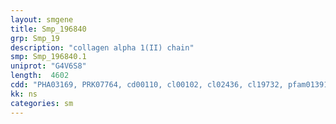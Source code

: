 ```yaml
---
layout: smgene
title: Smp_196840
grp: Smp_19
description: "collagen alpha 1(II) chain"
smp: Smp_196840.1
uniprot: "G4V6S8"
length:  4602
cdd: "PHA03169, PRK07764, cd00110, cl00102, cl02436, cl19732, pfam01391, pfam01410, pfam02210, pfam09606, smart00038, smart00210"
kk: ns
categories: sm
---
```

